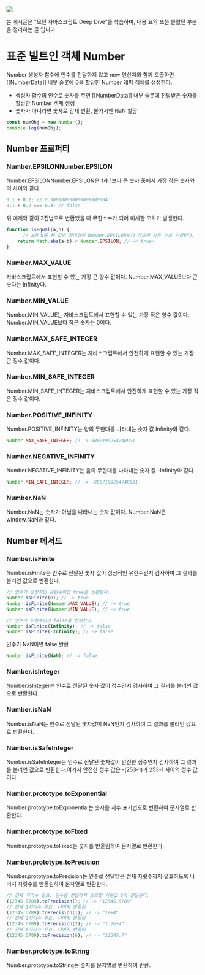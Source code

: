 ![](https://i.imgur.com/LOqoalW.png)

본 게시글은 "모던 자바스크립트 Deep Dive"를 학습하며, 내용 요약 또는 몰랐던 부분을 정리하는 글 입니다.

# 표준 빌트인 객체 Number

Number 생성자 함수에 인수를 전달하지 않고 new 연산자와 함께 호출하면 [[NumberData]] 내부 슬롯에 0을 할당한 Number 래퍼 객체를 생성한다.

- 생성자 함수의 인수로 숫자를 주면 [[NumberData]] 내부 슬롯에 전달받은 숫자를 할당한 Number 객체 생성
- 숫자가 아니라면 숫자로 강제 변환, 불가시엔 NaN 할당

```javascript
const numObj = new Number();
console.log(numObj);
```

## Number 프로퍼티

### Number.EPSILONNumber.EPSILON

Number.EPSILONNumber.EPSILON은 1과 1보다 큰 숫자 중에서 가장 작은 숫자와의 차이와 같다.

```javascript
0.1 + 0.2; // 0.300000000000000000004
0.1 + 0.2 === 0.3; // false
```

위 예제와 같이 2진법으로 변환했을 때 무한소수가 되어 미세한 오차가 발생한다.

```javascript
function isEqual(a,b) {
      // a와 b를 뺀 값의 절대값이 Number.EPSILON보다 작으면 같은 수로 인정한다.
	return Math.abs(a-b) < Number.EPSILON; // -< true>
}​
```

### Number.MAX_VALUE

자바스크립트에서 표현할 수 있는 가장 큰 양수 값이다. Number.MAX_VALUE보다 큰 숫자는 Infinity다.

### Number.MIN_VALUE

Number.MIN_VALUE는 자바스크립트에서 표현할 수 있는 가장 작은 양수 값이다. Number.MIN_VALUE보다 작은 숫자는 0이다.

### Number.MAX_SAFE_INTEGER

Number.MAX_SAFE_INTEGER는 자바스크립트에서 안전하게 표현할 수 있는 가장 큰 정수 값이다.

### Number.MIN_SAFE_INTEGER

Number.MIN_SAFE_INTEGER는 자바스크립트에서 안전하게 표현할 수 있는 가장 작은 정수 값이다.

### Number.POSITIVE_INFINITY

Number.POSITIVE_INFINITY는 양의 무한대를 나타내는 숫자 값 Infinity와 같다.

```javascript
Number.MAX_SAFE_INTEGER; // -> 9007199254740991
```

### Number.NEGATIVE_INFINITY

Number.NEGATIVE_INFINITY는 음의 무한대를 나타내는 숫자 값 -Infinity와 같다.

```javascript
Number.MIN_SAFE_INTEGER; // -> -9007199254740991
```

### Number.NaN

Number.NaN는 숫자가 아님을 나타내는 숫자 값이다. Number.NaN은 window.NaN과 같다.

## Number 메서드

### Number.isFinite

Number.isFinite는 인수로 전달된 숫자 값이 정상적인 유한수인지 검사하여 그 결과를 불리언 값으로 반환한다.

```javascript
// 인수가 정상적인 유한수이면 true를 반환한다.
Number.isFinite(0); // -> true
Number.isFinite(Number.MAX_VALUE); // -> true
Number.isFinite(Number.MIN_VALUE); // -> true

// 인수가 무한수이면 false를 반환한다.
Number.isFinite(Infinity); // -> false
Number.isFinite(-Infinity); // -> false
```

인수가 NaN이면 false 반환

```javascript
Number.isFinite(NaN); // -> false
```

### Number.isInteger

Number.isInteger는 인수로 전달된 숫자 값이 정수인지 검사하여 그 결과를 불리언 값으로 반환한다.

### Number.isNaN

Number.isNaN는 인수로 전달된 숫자값이 NaN인지 검사하여 그 결과를 불리언 값으로 반환한다.

### Number.isSafeInteger

Number.isSafeInteger는 인수로 전달된 숫자값이 안전한 정수인지 검사하여 그 결과를 불리언 값으로 반환한다.여기서 안전한 정수 값은 -(253-1)과 253-1 사이의 정수 값이다.

### Number.prototype.toExponential

Number.prototype.toExponential는 숫자를 지수 표기법으로 변환하여 문자열로 반환한다.

### Number.prototype.toFixed

Number.prototype.toFixed는 숫자를 반올림하여 문자열로 반환한다.

### Number.prototype.toPrecision

Number.prototype.toPrecision는 인수로 전달받은 전체 자릿수까지 유효하도록 나머지 자릿수를 반올림하여 문자열로 반환한다.

```javascript
// 전체 자리수 유효. 인수를 전달하지 않으면 기본값 0이 전달된다.
(12345.6789).toPrecision(); // -> "12345.6789"
// 전체 1자리수 유효, 나머지 반올림
(12345.6789).toPrecision(1); // -> "1e+4"
// 전체 2자리수 유효, 나머지 반올림
(12345.6789).toPrecision(2); // -> "1.2e+4"
// 전체 6자리수 유효, 나머지 반올림
(12345.6789).toPrecision(6); // -> "12345.7"
```

### Number.prototype.toString

Number.prototype.toString는 숫자를 문자열로 변환하여 반환.
